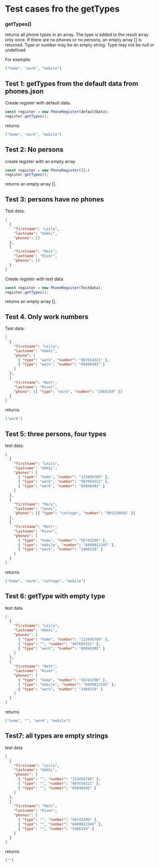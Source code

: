# Test cases fro the getTypes

### **getTypes()**

returns all phone types in an array. The type is added to the result array only once. If there are no phones or no persons, an empty array [] is returned. Type or number may be an empty string. Type may not be null or undefined

For example:

```json
["home", "work", "mobile"]
```

## Test 1: getTypes from the default data from phones.json

Create register with default data.

```js
const register = new PhoneRegister(defaultData);
register.getTypes();
```

returns

```json
["home", "work", "mobile"]
```

## Test 2: No persons

create register with an empty array

```js
const register = new PhoneRegister([];)
register.getTypes();
```

returns an empty array [].

## Test 3: persons have no phones

Test data:

```json
[
  {
    "firstname": "Leila",
    "lastname": "Hökki",
    "phones": []
  },
  {
    "firstname": "Matt",
    "lastname": "River",
    "phones": []
  }
]
```

Create register with test data

```js
const register = new PhoneRegister(TestData);
register.getTypes();
```

returns an empty array [].

## Test 4. Only work numbers

Test data:

```json
[
  {
    "firstname": "Leila",
    "lastname": "Hökki",
    "phone": [
      { "type": "work", "number": "987654321" },
      { "type": "work", "number": "05040302" }
    ]
  },
  {
    "firstname": "Matt",
    "lastname": "River",
    "phone": [{ "type": "work", "number": "2468159" }]
  }
]
```

returns

```json
["work"]
```

## Test 5: three persons, four types

test data:

```json
[
  {
    "firstname": "Leila",
    "lastname": "Hökki",
    "phones": [
      { "type": "home", "number": "123456789" },
      { "type": "work", "number": "987654321" },
      { "type": "work", "number": "05040302" }
    ]
  },
  {
    "firstname": "Mary",
    "lastname": "Jones",
    "phones": [{ "type": "cottage", "number": "091238456" }]
  },
  {
    "firstname": "Matt",
    "lastname": "River",
    "phones": [
      { "type": "home", "number": "56743290" },
      { "type": "mobile", "number": "0409812345" },
      { "type": "work", "number": "2468159" }
    ]
  }
]
```

returns

```json
["home", "work", "cottage", "mobile"]
```

## Test 6: getType with empty type

test data

```json
[
  {
    "firstname": "Leila",
    "lastname": "Hökki",
    "phones": [
      { "type": "home", "number": "123456789" },
      { "type": "", "number": "987654321" },
      { "type": "work", "number": "05040302" }
    ]
  },
  {
    "firstname": "Matt",
    "lastname": "River",
    "phones": [
      { "type": "home", "number": "56743290" },
      { "type": "mobile", "number": "0409812345" },
      { "type": "work", "number": "2468159" }
    ]
  }
]
```

returns

```json
["home", "", "work", "mobile"]
```

## Test7: all types are empty strings

test data

```json
[
  {
    "firstname": "Leila",
    "lastname": "Hökki",
    "phones": [
      { "type": "", "number": "123456789" },
      { "type": "", "number": "987654321" },
      { "type": "", "number": "05040302" }
    ]
  },
  {
    "firstname": "Matt",
    "lastname": "River",
    "phones": [
      { "type": "", "number": "56743290" },
      { "type": "", "number": "0409812345" },
      { "type": "", "number": "2468159" }
    ]
  }
]
```

returns

```json
[""]
```
